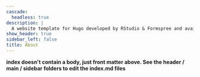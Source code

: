 ```yaml
---
cascade:
  headless: true
description: |
  A website template for Hugo developed by RStudio & Formspree and available for free.
show_header: true
sidebar_left: false
title: About
---
```


**index doesn't contain a body, just front matter above.
See the header / main / sidebar folders to edit the index.md files**
